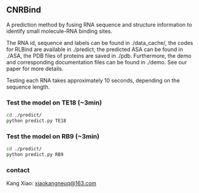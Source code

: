 ## CNRBind

A prediction method by fusing RNA sequence and structure information to identify small molecule-RNA binding sites. 

The RNA id, sequence and labels can be found in ./data_cache/, the codes for RLBind are available in ./predict, the predicted ASA can be found in ./ASA, the PDB files of proteins are saved in ./pdb. Furthermore, the demo and corresponding documentation files can be found in ./demo. See our paper for more details.

Testing each RNA takes approximately 10 seconds, depending on the sequence length.

### Test the model on TE18 (~3min)

```bash
cd ./predict/
python predict.py TE18
```
### Test the model on RB9 (~3min)
```bash
cd ./predict/
python predict.py RB9
```
### contact
Kang Xiao: xiaokangneuq@163.com
